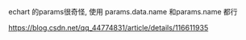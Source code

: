echart 的params很奇怪, 使用 params.data.name 和params.name 都行

https://blog.csdn.net/qq_44774831/article/details/116611935